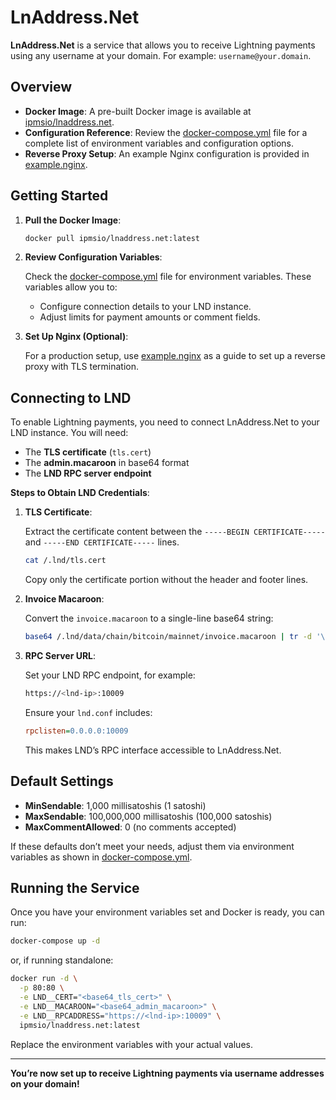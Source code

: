# LnAddress.Net

**LnAddress.Net** is a service that allows you to receive Lightning payments using any username at your domain. For
example: `username@your.domain`.

## Overview

- **Docker Image**: A pre-built Docker image is available
  at [ipmsio/lnaddress.net](https://hub.docker.com/r/ipmsio/lnaddress.net).
- **Configuration Reference**: Review the [docker-compose.yml](docker-compose.yml) file for a complete list of
  environment variables and configuration options.
- **Reverse Proxy Setup**: An example Nginx configuration is provided in [example.nginx](example.nginx).

## Getting Started

1. **Pull the Docker Image**:

   ```bash
   docker pull ipmsio/lnaddress.net:latest
   ```

2. **Review Configuration Variables**:

   Check the [docker-compose.yml](docker-compose.yml) file for environment variables. These variables allow you to:

    - Configure connection details to your LND instance.
    - Adjust limits for payment amounts or comment fields.

3. **Set Up Nginx (Optional)**:

   For a production setup, use [example.nginx](example.nginx) as a guide to set up a reverse proxy with TLS termination.

## Connecting to LND

To enable Lightning payments, you need to connect LnAddress.Net to your LND instance. You will need:

- The **TLS certificate** (`tls.cert`)
- The **admin.macaroon** in base64 format
- The **LND RPC server endpoint**

**Steps to Obtain LND Credentials**:

1. **TLS Certificate**:

   Extract the certificate content between the `-----BEGIN CERTIFICATE-----` and `-----END CERTIFICATE-----` lines.

   ```bash
   cat /.lnd/tls.cert
   ```

   Copy only the certificate portion without the header and footer lines.

2. **Invoice Macaroon**:

   Convert the `invoice.macaroon` to a single-line base64 string:

   ```bash
   base64 /.lnd/data/chain/bitcoin/mainnet/invoice.macaroon | tr -d '\n'
   ```

3. **RPC Server URL**:

   Set your LND RPC endpoint, for example:

   ```bash
   https://<lnd-ip>:10009 
   ```

   Ensure your `lnd.conf` includes:

   ```ini
   rpclisten=0.0.0.0:10009
   ```

   This makes LND’s RPC interface accessible to LnAddress.Net.

## Default Settings

- **MinSendable**: 1,000 millisatoshis (1 satoshi)
- **MaxSendable**: 100,000,000 millisatoshis (100,000 satoshis)
- **MaxCommentAllowed**: 0 (no comments accepted)

If these defaults don’t meet your needs, adjust them via environment variables as shown
in [docker-compose.yml](docker-compose.yml).

## Running the Service

Once you have your environment variables set and Docker is ready, you can run:

```bash
docker-compose up -d
```

or, if running standalone:

```bash
docker run -d \
  -p 80:80 \
  -e LND__CERT="<base64_tls_cert>" \
  -e LND__MACAROON="<base64_admin_macaroon>" \
  -e LND__RPCADDRESS="https://<lnd-ip>:10009" \
  ipmsio/lnaddress.net:latest
```

Replace the environment variables with your actual values.

---

**You’re now set up to receive Lightning payments via username addresses on your domain!**